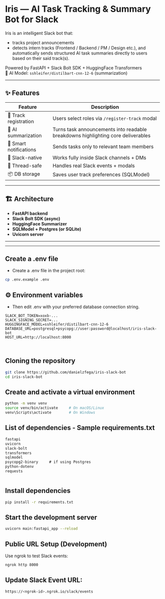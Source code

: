 # Iris — AI Task Tracking & Summary Bot for Slack

Iris is an intelligent Slack bot that:
- tracks project announcements 
- detects intern tracks (Frontend / Backend / PM / Design etc.), and automatically sends structured AI task summaries directly to users based on their said track(s).

Powered by FastAPI + Slack Bolt SDK + HuggingFace Transformers  
🧠 AI Model: `sshleifer/distilbart-cnn-12-6` (summarization)

---

## ✨ Features

| Feature | Description |
|--------|-----------|
📌 Track registration | Users select roles via `/register-track` modal  
🧠 AI summarization | Turns task announcements into readable breakdowns highlighting core deliverables
🔔 Smart notifications | Sends tasks only to relevant team members  
📎 Slack-native | Works fully inside Slack channels + DMs  
🧵 Thread-safe | Handles real Slack events + modals  
📦 DB storage | Saves user track preferences (SQLModel)

---

## 🏗️ Architecture

- **FastAPI backend**
- **Slack Bolt SDK (async)**
- **HuggingFace Summarizer**
- **SQLModel + Postgres (or SQLite)**
- **Uvicorn server**

---

---
## Create a .env file
- Create a .env file in the project root:
```bash
cp .env.example .env

```
## ⚙️ Environment variables
- Then edit .env with your preferred database connection string.
```env
SLACK_BOT_TOKEN=xoxb-...
SLACK_SIGNING_SECRET=...
HUGGINGFACE_MODEL=sshleifer/distilbart-cnn-12-6
DATABASE_URL=postgresql+psycopg://user:password@localhost/iris-slack-bot
HOST_URL=http://localhost:8000



```
## Cloning the repository
```bash
git clone https://github.com/danielzfega/iris-slack-bot
cd iris-slack-bot


```
## Create and activate a virtual environment
```bash
python -m venv venv
source venv/bin/activate     # On macOS/Linux
venv\Scripts\activate        # On Windows


```
## List of dependencies - Sample requirements.txt
```txt
fastapi
uvicorn
slack-bolt
transformers
sqlmodel
psycopg2-binary     # if using Postgres
python-dotenv
requests



```
## Install dependencies
```bash
pip install -r requirements.txt


```
## Start the development server
```bash
uvicorn main:fastapi_app --reload


```
## Public URL Setup (Development)
Use ngrok to test Slack events:
```bash
ngrok http 8000

```
## Update Slack Event URL:
```bash
https://<ngrok-id>.ngrok.io/slack/events

